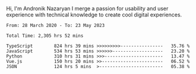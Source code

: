 Hi, I'm Andronik Nazaryan
I merge a passion for usability and user experience with technical knowledge to create cool digital experiences.


<!--START_SECTION:waka-->

```text
From: 28 March 2020 - To: 23 May 2023

Total Time: 2,305 hrs 52 mins

TypeScript        824 hrs 39 mins >>>>>>>>>----------------   35.76 %
JavaScript        534 hrs 53 mins >>>>>>-------------------   23.20 %
Python            310 hrs 31 mins >>>----------------------   13.47 %
Vue.js            150 hrs 20 mins >>-----------------------   06.52 %
JSON              124 hrs 5 mins  >------------------------   05.38 %
```

<!--END_SECTION:waka-->
